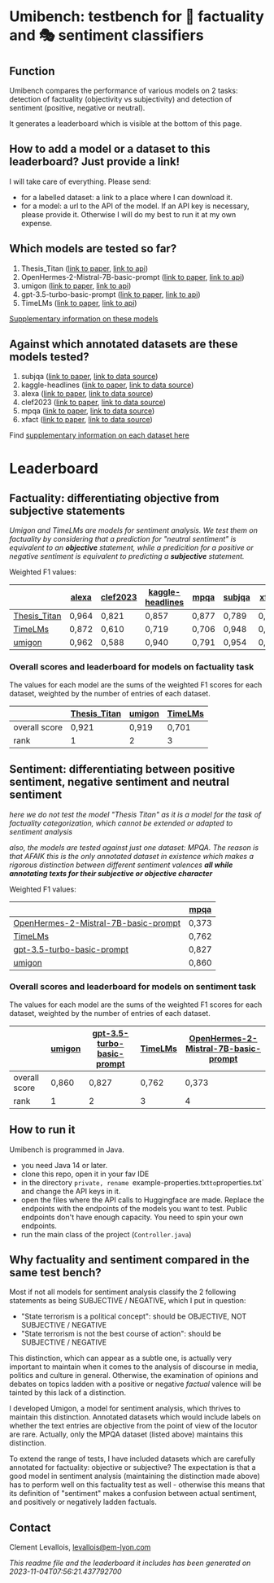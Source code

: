 # Umibench: testbench for 📏 factuality and 🎭 sentiment classifiers

## Function
Umibench compares the performance of various models on 2 tasks: detection of factuality (objectivity vs subjectivity) and detection of sentiment (positive, negative or neutral).

It generates a leaderboard which is visible at the bottom of this page.

## How to add a model or a dataset to this leaderboard? Just provide a link!

I will take care of everything. Please send:

- for a labelled dataset: a link to a place where I can download it.
- for a model: a url to the API of the model. If an API key is necessary, please provide it. Otherwise I will do my best to run it at my own expense.

## Which models are tested so far?

1. Thesis_Titan ([link to paper](https://ceur-ws.org/Vol-3497/paper-020.pdf),  [link to api](https://huggingface.co/GroNLP/mdebertav3-subjectivity-english))
2. OpenHermes-2-Mistral-7B-basic-prompt ([link to paper](https://huggingface.co/teknium/OpenHermes-2-Mistral-7B),  [link to api](https://huggingface.co/teknium/OpenHermes-2-Mistral-7B))
3. umigon ([link to paper](https://aclanthology.org/S13-2068/no),  [link to api](https://nocodefunctions.com/umigon/sentiment_analysis_tool.html))
4. gpt-3.5-turbo-basic-prompt ([link to paper](https://openai.com/blog/gpt-3-5-turbo-fine-tuning-and-api-updates),  [link to api](https://api.openai.com/v1/chat/completions))
5. TimeLMs ([link to paper](https://arxiv.org/abs/2202.03829),  [link to api](https://huggingface.co/cardiffnlp/twitter-roberta-base-sentiment-latest))

[Supplementary information on these models](supplementary_info_on_models.md)

## Against which annotated datasets are these models tested?


1. subjqa ([link to paper](http://dx.doi.org/10.18653/v1/2020.emnlp-main.442),  [link to data source](https://huggingface.co/datasets/subjqa))
2. kaggle-headlines ([link to paper](https://arxiv.org/abs/2209.11429),  [link to data source](https://www.kaggle.com/datasets/rmisra/news-category-dataset?resource=download))
3. alexa ([link to paper](https://arxiv.org/abs/2110.05456),  [link to data source](https://github.com/alexa/factual-consistency-analysis-of-dialogs/))
4. clef2023 ([link to paper](https://doi.org/10.1007/978-3-031-42448-9),  [link to data source](https://gitlab.com/checkthat_lab/clef2023-checkthat-lab/-/tree/main/task2/data/subtask-2-english))
5. mpqa ([link to paper](https://doi.org/10.1007/s10579-005-7880-9),  [link to data source](https://mpqa.cs.pitt.edu/))
6. xfact ([link to paper](http://dx.doi.org/10.18653/v1/2021.acl-short.86),  [link to data source](https://github.com/utahnlp/x-fact))

Find [supplementary information on each dataset here](supplementary_info_on_annotated_datasets.md)

# Leaderboard

## Factuality: differentiating objective from subjective statements

*Umigon and TimeLMs are models for sentiment analysis. We test them on factuality by considering that a prediction for "neutral sentiment" is equivalent to an* ***objective*** *statement, while a predicition for a positive or negative sentiment is equivalent to predicting a* ***subjective*** *statement.*

Weighted F1 values:




|                                                            | [alexa](https://github.com/alexa/factual-consistency-analysis-of-dialogs/) | [clef2023](https://gitlab.com/checkthat_lab/clef2023-checkthat-lab/-/tree/main/task2/data/subtask-2-english) | [kaggle-headlines](https://www.kaggle.com/datasets/rmisra/news-category-dataset?resource=download) | [mpqa](https://mpqa.cs.pitt.edu/) | [subjqa](https://huggingface.co/datasets/subjqa) | [xfact](https://github.com/utahnlp/x-fact) |
| ---------------------------------------------------------- | -------------------------------------------------------------------------- | ------------------------------------------------------------------------------------------------------------ | -------------------------------------------------------------------------------------------------- | --------------------------------- | ------------------------------------------------ | ------------------------------------------ |
| [Thesis_Titan](https://ceur-ws.org/Vol-3497/paper-020.pdf) | 0,964                                                                      | 0,821                                                                                                        | 0,857                                                                                              | 0,877                             | 0,789                                            | 0,960                                      |
| [TimeLMs](https://arxiv.org/abs/2202.03829)                | 0,872                                                                      | 0,610                                                                                                        | 0,719                                                                                              | 0,706                             | 0,948                                            | 0,671                                      |
| [umigon](https://aclanthology.org/S13-2068/no)             | 0,962                                                                      | 0,588                                                                                                        | 0,940                                                                                              | 0,791                             | 0,954                                            | 0,974                                      |
### Overall scores and leaderboard for models on factuality task
The values for each model are the sums of the weighted F1 scores for each dataset, weighted by the number of entries of each dataset.

|               | [Thesis_Titan](https://ceur-ws.org/Vol-3497/paper-020.pdf) | [umigon](https://aclanthology.org/S13-2068/no) | [TimeLMs](https://arxiv.org/abs/2202.03829) |
| ------------- | ---------------------------------------------------------- | ---------------------------------------------- | ------------------------------------------- |
| overall score | 0,921                                                      | 0,919                                          | 0,701                                       |
| rank          | 1                                                          | 2                                              | 3                                           |

## Sentiment: differentiating between positive sentiment, negative sentiment and neutral sentiment

*here we do not test the model "Thesis Titan" as it is a model for the task of factuality categorization, which cannot be extended or adapted to sentiment analysis*

*also, the models are tested against just one dataset: MPQA. The reason is that AFAIK this is the only annotated dataset in existence which makes a rigorous distinction between different sentiment valences* ***all while annotating texts for their subjective or objective character*** 

Weighted F1 values:


|                                                                                                 | [mpqa](https://mpqa.cs.pitt.edu/) |
| ----------------------------------------------------------------------------------------------- | --------------------------------- |
| [OpenHermes-2-Mistral-7B-basic-prompt](https://huggingface.co/teknium/OpenHermes-2-Mistral-7B)  | 0,373                             |
| [TimeLMs](https://arxiv.org/abs/2202.03829)                                                     | 0,762                             |
| [gpt-3.5-turbo-basic-prompt](https://openai.com/blog/gpt-3-5-turbo-fine-tuning-and-api-updates) | 0,827                             |
| [umigon](https://aclanthology.org/S13-2068/no)                                                  | 0,860                             |
### Overall scores and leaderboard for models on sentiment task
The values for each model are the sums of the weighted F1 scores for each dataset, weighted by the number of entries of each dataset.

|               | [umigon](https://aclanthology.org/S13-2068/no) | [gpt-3.5-turbo-basic-prompt](https://openai.com/blog/gpt-3-5-turbo-fine-tuning-and-api-updates) | [TimeLMs](https://arxiv.org/abs/2202.03829) | [OpenHermes-2-Mistral-7B-basic-prompt](https://huggingface.co/teknium/OpenHermes-2-Mistral-7B) |
| ------------- | ---------------------------------------------- | ----------------------------------------------------------------------------------------------- | ------------------------------------------- | ---------------------------------------------------------------------------------------------- |
| overall score | 0,860                                          | 0,827                                                                                           | 0,762                                       | 0,373                                                                                          |
| rank          | 1                                              | 2                                                                                               | 3                                           | 4                                                                                              |
## How to run it
Umibench is programmed in Java.

- you need Java 14 or later.
- clone this repo, open it in your fav IDE
- in the directory `private, rename `example-properties.txt` to `properties.txt` and change the API keys in it.
- open the files where the API calls to Huggingface are made. Replace the endpoints with the endpoints of the models you want to test. Public endpoints don't have enough capacity. You need to spin your own endpoints.
- run the main class of the project (`Controller.java`)

## Why factuality and sentiment compared in the same test bench?
Most if not all models for sentiment analysis classify the 2 following statements as being SUBJECTIVE / NEGATIVE, which I put in question:

- "State terrorism is a political concept": should be OBJECTIVE, NOT SUBJECTIVE / NEGATIVE
- "State terrorism is not the best course of action": should be SUBJECTIVE / NEGATIVE

This distinction, which can appear as a subtle one, is actually very important to maintain when it comes to the analysis of discourse in media, politics and culture in general. Otherwise, the examination of opinions and debates on topics ladden with a positive or negative *factual* valence will be tainted by this lack of a distinction.

I developed Umigon, a model for sentiment analysis, which thrives to maintain this distinction. Annotated datasets which would include labels on whether the text entries are objective from the point of view of the locutor are rare. Actually, only the MPQA dataset (listed above) maintains this distinction.

To extend the range of tests, I have included datasets which are carefully annotated for factuality: objective or subjective? The expectation is that a good model in sentiment analysis (maintaining the distinction made above) has to perform well on this factuality test as well - otherwise this means that its definition of "sentiment" makes a confusion between actual sentiment, and positively or negatively ladden factuals.

## Contact
Clement Levallois, levallois@em-lyon.com



_This readme file and the leaderboard it includes has been generated on 2023-11-04T07:56:21.437792700_
